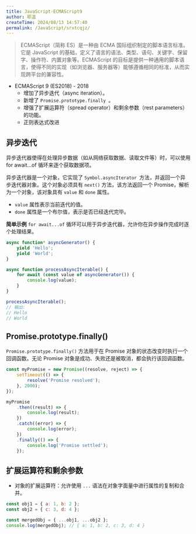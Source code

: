 ```yaml
---
title: JavaScript-ECMAScript9
author: 耶温
createTime: 2024/08/13 14:57:40
permalink: /JavaScript/srxtcqjz/
---
```

> ECMAScript（简称 ES）是一种由 ECMA 国际组织制定的脚本语言标准。它是 JavaScript 的基础，定义了语言的语法、类型、语句、关键字、保留字、操作符、内置对象等。ECMAScript 的目标是提供一种通用的脚本语言，使得不同的实现（如浏览器、服务器等）能够遵循相同的标准，从而实现跨平台的兼容性。

-   ECMAScript 9 (ES2018) - 2018
    -   增加了异步迭代（async iteration）。
    -   新增了 `Promise.prototype.finally `。
    -   增强了扩展运算符（spread operator）和剩余参数（rest parameters）的功能。
    -   正则表达式改进


## 异步迭代

异步迭代器使得在处理异步数据（如从网络获取数据、读取文件等）时，可以使用 for await...of 循环来逐个获取数据项。

异步迭代器是一个对象，它实现了 `Symbol.asyncIterator `方法，并返回一个异步迭代器对象。这个对象必须具有 `next()` 方法，该方法返回一个 Promise，解析为一个对象，该对象具有 `value` 和 `done` 属性。
-   `value` 属性表示当前迭代的值。
-   `done` 属性是一个布尔值，表示是否已经迭代完毕。

**简单示例**
`for await...of` 循环可以用于异步迭代器，允许你在异步操作完成时逐个处理结果。

```js
async function* asyncGenerator() {
    yield 'Hello';
    yield 'World';
}

async function processAsyncIterable() {
    for await (const value of asyncGenerator()) {
        console.log(value);
    }
}

processAsyncIterable();
// 输出:
// Hello
// World
```

## Promise.prototype.finally()

`Promise.prototype.finally()` 方法用于在 Promise 对象的状态改变时执行一个回调函数。无论 Promise 对象是成功、失败还是被取消，都会执行该回调函数。

```js
const myPromise = new Promise((resolve, reject) => {
    setTimeout(() => {
        resolve('Promise resolved');
    }, 2000);
});

myPromise
    .then((result) => {
        console.log(result);
    })
    .catch((error) => {
        console.log(error);
    })
    .finally(() => {
        console.log('Promise settled');
    });
```


## 扩展运算符和剩余参数

-   对象的扩展运算符：允许使用 `...` 语法在对象字面量中进行属性的复制和合并。

```js
const obj1 = { a: 1, b: 2 };
const obj2 = { c: 3, d: 4 };

const mergedObj = { ...obj1, ...obj2 };
console.log(mergedObj); // { a: 1, b: 2, c: 3, d: 4 }
```





